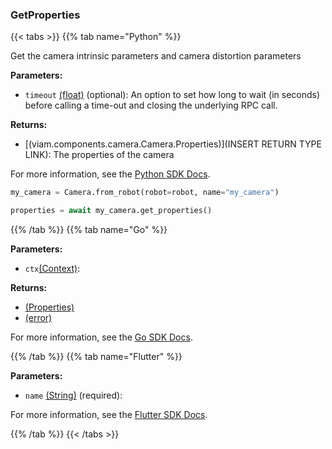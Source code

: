 ### GetProperties

{{< tabs >}}
{{% tab name="Python" %}}

Get the camera intrinsic parameters and camera distortion parameters

**Parameters:**

- `timeout` [(float)](<INSERT PARAM TYPE LINK>) (optional): An option to set how long to wait (in seconds) before calling a time-out and closing the underlying RPC call.


**Returns:**

- [(viam.components.camera.Camera.Properties)](INSERT RETURN TYPE LINK): The properties of the camera

For more information, see the [Python SDK Docs](https://python.viam.dev/autoapi/viam/components/camera/client/index.html#viam.components.camera.client.CameraClient.get_properties).

``` python {class="line-numbers linkable-line-numbers"}
my_camera = Camera.from_robot(robot=robot, name="my_camera")

properties = await my_camera.get_properties()

```

{{% /tab %}}
{{% tab name="Go" %}}

**Parameters:**

- `ctx`[(Context)](https://pkg.go.dev/context#ctx):

**Returns:**

- [(Properties)](<INSERT PARAM TYPE LINK>)
- [(error)](<INSERT PARAM TYPE LINK>)

For more information, see the [Go SDK Docs](https://pkg.go.dev/go.viam.com/rdk/components/camera#VideoSource).

{{% /tab %}}
{{% tab name="Flutter" %}}

**Parameters:**

- `name` [(String)](https://api.flutter.dev/flutter/dart-core/String-class.html) (required):


For more information, see the [Flutter SDK Docs](https://flutter.viam.dev/viam_protos.component.camera/CameraServiceClient/getProperties.html).

{{% /tab %}}
{{< /tabs >}}
